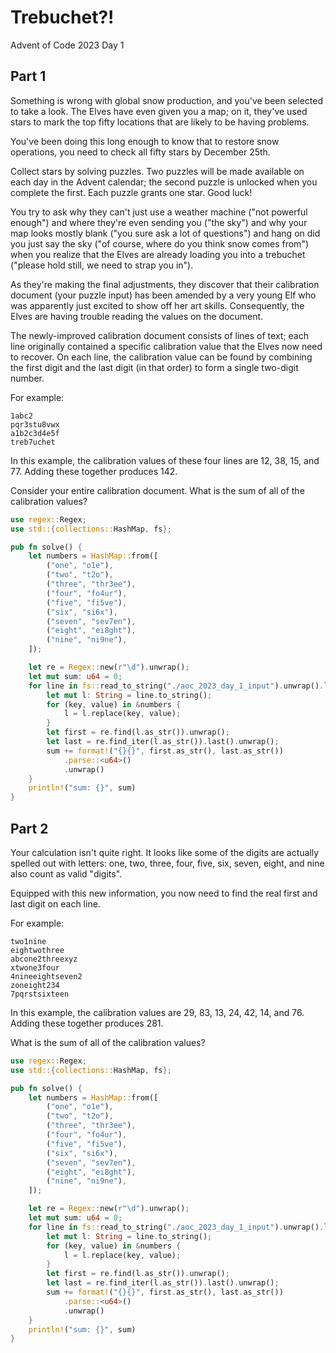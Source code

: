 
# Trebuchet?!
Advent of Code 2023 Day 1

## Part 1


Something is wrong with global snow production, and you've been selected to take a look. The Elves have even given you a map; on it, 
they've used stars to mark the top fifty locations that are likely to be having problems.

You've been doing this long enough to know that to restore snow operations, you need to check all fifty stars by December 25th.

Collect stars by solving puzzles. Two puzzles will be made available on each day in the Advent calendar; the second puzzle is unlocked when you complete the first.
Each puzzle grants one star. Good luck!

You try to ask why they can't just use a weather machine ("not powerful enough") and where they're even sending you ("the sky") and why your map looks mostly blank 
("you sure ask a lot of questions") and hang on did you just say the sky ("of course, where do you think snow comes from") 
when you realize that the Elves are already loading you into a trebuchet ("please hold still, we need to strap you in").

As they're making the final adjustments, they discover that their calibration document 
(your puzzle input) has been amended by a very young Elf who was apparently just excited to show off her art skills. 
Consequently, the Elves are having trouble reading the values on the document.

The newly-improved calibration document consists of lines of text; each line originally contained a specific calibration value that the Elves now need to recover. 
On each line, the calibration value can be found by combining the first digit and the last digit (in that order) to form a single two-digit number.

For example:

```
1abc2
pqr3stu8vwx
a1b2c3d4e5f
treb7uchet
```

In this example, the calibration values of these four lines are 12, 38, 15, and 77. Adding these together produces 142.

Consider your entire calibration document. What is the sum of all of the calibration values?

```rust
use regex::Regex;
use std::{collections::HashMap, fs};

pub fn solve() {
    let numbers = HashMap::from([
        ("one", "o1e"),
        ("two", "t2o"),
        ("three", "thr3ee"),
        ("four", "fo4ur"),
        ("five", "fi5ve"),
        ("six", "si6x"),
        ("seven", "sev7en"),
        ("eight", "ei8ght"),
        ("nine", "ni9ne"),
    ]);

    let re = Regex::new(r"\d").unwrap();
    let mut sum: u64 = 0;
    for line in fs::read_to_string("./aoc_2023_day_1_input").unwrap().lines() {
        let mut l: String = line.to_string();
        for (key, value) in &numbers {
            l = l.replace(key, value);
        }
        let first = re.find(l.as_str()).unwrap();
        let last = re.find_iter(l.as_str()).last().unwrap();
        sum += format!("{}{}", first.as_str(), last.as_str())
            .parse::<u64>()
            .unwrap()
    }
    println!("sum: {}", sum)
}
```

## Part 2

Your calculation isn't quite right. It looks like some of the digits are actually spelled out with letters: 
one, two, three, four, five, six, seven, eight, and nine 
also count as valid "digits".

Equipped with this new information, you now need to find the real first and last digit on each line. 

For example:

```
two1nine
eightwothree
abcone2threexyz
xtwone3four
4nineeightseven2
zoneight234
7pqrstsixteen
```

In this example, the calibration values are 29, 83, 13, 24, 42, 14, and 76. Adding these together produces 281.

What is the sum of all of the calibration values?

```rust
use regex::Regex;
use std::{collections::HashMap, fs};

pub fn solve() {
    let numbers = HashMap::from([
        ("one", "o1e"),
        ("two", "t2o"),
        ("three", "thr3ee"),
        ("four", "fo4ur"),
        ("five", "fi5ve"),
        ("six", "si6x"),
        ("seven", "sev7en"),
        ("eight", "ei8ght"),
        ("nine", "ni9ne"),
    ]);

    let re = Regex::new(r"\d").unwrap();
    let mut sum: u64 = 0;
    for line in fs::read_to_string("./aoc_2023_day_1_input").unwrap().lines() {
        let mut l: String = line.to_string();
        for (key, value) in &numbers {
            l = l.replace(key, value);
        }
        let first = re.find(l.as_str()).unwrap();
        let last = re.find_iter(l.as_str()).last().unwrap();
        sum += format!("{}{}", first.as_str(), last.as_str())
            .parse::<u64>()
            .unwrap()
    }
    println!("sum: {}", sum)
}
```
